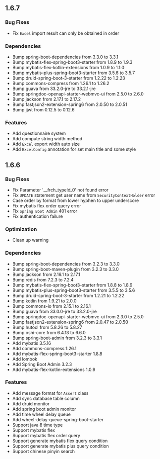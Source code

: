 ## 1.6.7

### Bug Fixes

 * Fix `Excel` import result can only be obtained in order

### Dependencies

 * Bump spring-boot-dependencies from 3.3.0 to 3.3.1
 * Bump mybatis-flex-spring-boot3-starter from 1.8.9 to 1.9.3
 * Bump mybatis-flex-kotlin-extensions from 1.0.9 to 1.1.0
 * Bump mybatis-plus-spring-boot3-starter from 3.5.6 to 3.5.7
 * Bump druid-spring-boot-3-starter from 1.2.22 to 1.2.23
 * Bump commons-compress from 1.26.1 to 1.26.2
 * Bump guava from 33.2.0-jre to 33.2.1-jre
 * Bump springdoc-openapi-starter-webmvc-ui from 2.5.0 to 2.6.0
 * Bump jackson from 2.17.1 to 2.17.2
 * Bump fastjson2-extension-spring6 from 2.0.50 to 2.0.51
 * Bump jjwt from 0.12.5 to 0.12.6

### Features

 * Add questionnaire system
 * Add compute string width method
 * Add `Excel` export width auto size
 * Add `ExcelConfig` annotation for set main title and some style

## 1.6.6

### Bug Fixes

 * Fix Parameter '__frch_typeId_0' not found error
 * Fix `UPDATE` statement get user name from `SecurityContextHolder` error
 * Case order by format from lower hyphen to upper underscore
 * Fix mybatis flex order query error
 * Fix `Spring Boot Admin` 401 error
 * Fix authentication failure

### Optimization

 * Clean up warning

### Dependencies

 * Bump spring-boot-dependencies from 3.2.3 to 3.3.0
 * Bump spring-boot-maven-plugin from 3.2.3 to 3.3.0
 * Bump jackson from 2.16.1 to 2.17.1
 * Bump redis from 7.2.3 to 7.2.4
 * Bump mybatis-flex-spring-boot3-starter from 1.8.8 to 1.8.9
 * Bump mybatis-plus-spring-boot3-starter from 3.5.5 to 3.5.6
 * Bump druid-spring-boot-3-starter from 1.2.21 to 1.2.22
 * Bump kotlin from 1.9.21 to 2.0.0
 * Bump commons-io from 2.15.1 to 2.16.1
 * Bump guava from 33.0.0-jre to 33.2.0-jre
 * Bump springdoc-openapi-starter-webmvc-ui from 2.3.0 to 2.5.0
 * Bump fastjson2-extension-spring6 from 2.0.47 to 2.0.50
 * Bump hutool from 5.8.26 to 5.8.27
 * Bump oshi-core from 6.4.13 to 6.6.0
 * Bump spring-boot-admin from 3.2.3 to 3.3.1
 * Add mybatis 3.5.16
 * Add commons-compress 1.26.1
 * Add mybatis-flex-spring-boot3-starter 1.8.8
 * Add lombok
 * Add Spring Boot Admin 3.2.3
 * Add mybatis-flex-kotlin-extensions 1.0.9

### Features

 * Add message format for `Assert` class
 * Add sync database table column
 * Add druid monitor
 * Add spring boot admin monitor
 * Add time wheel delay queue
 * Add wheel-delay-queue-spring-boot-starter
 * Support java 8 time type
 * Support mybatis flex
 * Support mybatis flex order query
 * Support generate mybatis flex query condition
 * Support generate mybatis plus query condition
 * Support chinese pinyin search
